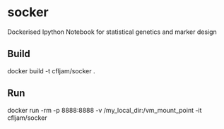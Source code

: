 socker
======

Dockerised Ipython Notebook for statistical genetics and marker design

Build
------

docker build -t cfljam/socker . 

Run
----

docker run -rm -p 8888:8888 -v /my_local_dir:/vm_mount_point -it cfljam/socker
